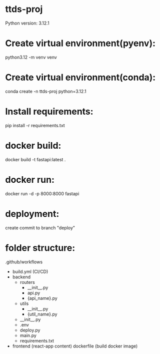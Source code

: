 # ttds-proj
Python version: 3.12.1

# Create virtual environment(pyenv):
python3.12 -m venv venv

# Create virtual environment(conda):
conda create -n ttds-proj python=3.12.1

# Install requirements:
pip install -r requirements.txt

# docker build:
docker build -t fastapi:latest .

# docker run:
docker run -d -p 8000:8000 fastapi

# deployment:
create commit to branch "deploy"

# folder structure:
.github/workflows
- build.yml (CI/CD)
- backend
    - routers
        - \_\_init\_\_.py
        - api.py
        - {api_name}.py
    - utils
        - \_\_init\_\_.py
        - {util_name}.py
    - \_\_init\_\_.py
    - .env
    - deploy.py
    - main.py
    - requirements.txt
- frontend (react-app content)
dockerfile (build docker image)
